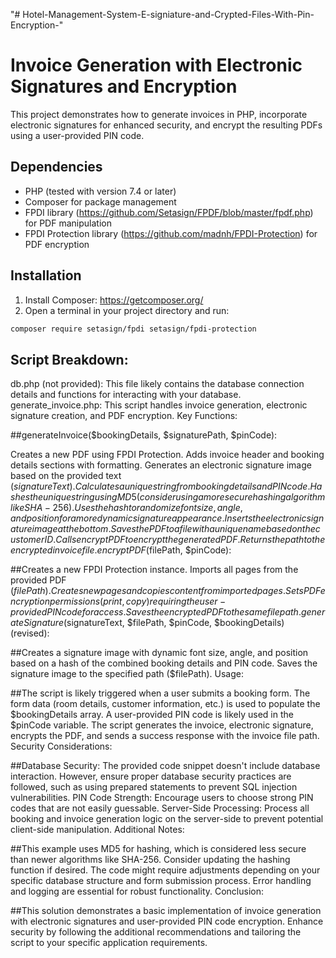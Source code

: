 "# Hotel-Management-System-E-signiature-and-Crypted-Files-With-Pin-Encryption-" 


# Invoice Generation with Electronic Signatures and Encryption

This project demonstrates how to generate invoices in PHP, incorporate electronic signatures for enhanced security, and encrypt the resulting PDFs using a user-provided PIN code.

## Dependencies

* PHP (tested with version 7.4 or later)
* Composer for package management
* FPDI library (https://github.com/Setasign/FPDF/blob/master/fpdf.php) for PDF manipulation
* FPDI Protection library (https://github.com/madnh/FPDI-Protection) for PDF encryption

## Installation

1. Install Composer: https://getcomposer.org/
2. Open a terminal in your project directory and run:

```bash
composer require setasign/fpdi setasign/fpdi-protection
```
## Script Breakdown:

db.php (not provided): This file likely contains the database connection details and functions for interacting with your database.
generate_invoice.php: This script handles invoice generation, electronic signature creation, and PDF encryption.
Key Functions:

##generateInvoice($bookingDetails, $signaturePath, $pinCode):

Creates a new PDF using FPDI Protection.
Adds invoice header and booking details sections with formatting.
Generates an electronic signature image based on the provided text ($signatureText).
Calculates a unique string from booking details and PIN code.
Hashes the unique string using MD5 (consider using a more secure hashing algorithm like SHA-256).
Uses the hash to randomize font size, angle, and position for a more dynamic signature appearance.
Inserts the electronic signature image at the bottom.
Saves the PDF to a file with a unique name based on the customer ID.
Calls encryptPDF to encrypt the generated PDF.
Returns the path to the encrypted invoice file.
encryptPDF($filePath, $pinCode):

##Creates a new FPDI Protection instance.
Imports all pages from the provided PDF ($filePath).
Creates new pages and copies content from imported pages.
Sets PDF encryption permissions (print, copy) requiring the user-provided PIN code for access.
Saves the encrypted PDF to the same file path.
generateSignature($signatureText, $filePath, $pinCode, $bookingDetails) (revised):

##Creates a signature image with dynamic font size, angle, and position based on a hash of the combined booking details and PIN code.
Saves the signature image to the specified path ($filePath).
Usage:

##The script is likely triggered when a user submits a booking form.
The form data (room details, customer information, etc.) is used to populate the $bookingDetails array.
A user-provided PIN code is likely used in the $pinCode variable.
The script generates the invoice, electronic signature, encrypts the PDF, and sends a success response with the invoice file path.
Security Considerations:

##Database Security: The provided code snippet doesn't include database interaction. However, ensure proper database security practices are followed, such as using prepared statements to prevent SQL injection vulnerabilities.
PIN Code Strength: Encourage users to choose strong PIN codes that are not easily guessable.
Server-Side Processing: Process all booking and invoice generation logic on the server-side to prevent potential client-side manipulation.
Additional Notes:

##This example uses MD5 for hashing, which is considered less secure than newer algorithms like SHA-256. Consider updating the hashing function if desired.
The code might require adjustments depending on your specific database structure and form submission process.
Error handling and logging are essential for robust functionality.
Conclusion:

##This solution demonstrates a basic implementation of invoice generation with electronic signatures and user-provided PIN code encryption. Enhance security by following the additional recommendations and tailoring the script to your specific application requirements.


